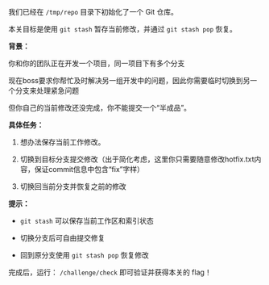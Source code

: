 我们已经在 `/tmp/repo` 目录下初始化了一个 Git 仓库。

本关目标是使用 `git stash` 暂存当前修改，并通过 `git stash pop` 恢复。

**背景：**

你和你的团队正在开发一个项目，同一项目下有多个分支

现在boss要求你帮忙及时解决另一组开发中的问题，因此你需要临时切换到另一个分支来处理紧急问题 

但你自己的当前修改还没完成，你不能提交一个“半成品”。


**具体任务：**

1. 想办法保存当前工作修改。

2. 切换到目标分支提交修改（出于简化考虑，这里你只需要随意修改hotfix.txt内容，保证commit信息中包含“fix”字样）

3. 切换回当前分支并恢复之前的修改

**提示：**

   - `git stash` 可以保存当前工作区和索引状态  

   - 切换分支后可自由提交修复  

   - 回到原分支使用 `git stash pop` 恢复修改

完成后，运行： `/challenge/check` 即可验证并获得本关的 flag！